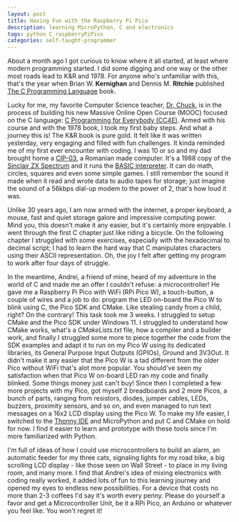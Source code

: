 ```yaml
---
layout: post
title: Having Fun with the Raspberry Pi Pico
description: learning MicroPython, C and electronics
tags: python C raspberryPiPico
categories: self-taught-programmer
---
```


About a month ago I got curious to know where it all started, at least where modern programming started. I did some digging and one way or the other most roads lead to K&R and 1978. For anyone who's unfamiliar with this, that's the year when Brian W. **Kernighan** and Dennis M. **Ritchie** published [The C Programming Language](https://www.cc4e.com/book/) book.

Lucky for me, my favorite Computer Science teacher, [Dr. Chuck](https://online.dr-chuck.com/index.php), is in the process of building his new Massive Online Open Course (MOOC) focused on the C language: [C Programming for Everybody (CC4E)](https://www.cc4e.com/). Armed with his course and with the 1978 book, I took my first baby steps. And what a journey this is! The K&R book is pure gold. It felt like it was written yesterday, very engaging and filled with fun challenges. It kinda reminded me of my first ever encounter with coding. I was 10 or so and my dad brought home a [CIP-03](https://retroit.ro/product/cip-03/), a Romanian made computer. It's a 1988 copy of the [Sinclair ZX Spectrum](https://en.wikipedia.org/wiki/ZX_Spectrum) and it runs the [BASIC interpreter](https://en.wikipedia.org/wiki/BASIC_interpreter). It can do math, circles, squares and even some simple games. I still remember the sound it made when it read and wrote data to audio tapes for storage; just imagine the sound of a 56kbps dial-up modem to the power of 2, that's how loud it was.

Unlike 30 years ago, I am now armed with the internet, a proper keyboard, a mouse, fast and quiet storage galore and impressive computing power. Mind you, this doesn't make it any easier, but it's certainly more enjoyable. I went through the first C chapter just like riding a bicycle. On the following chapter I struggled with some exercises, especially with the hexadecimal to decimal script; I had to learn the hard way that C manipulates characters using their ASCII representation. Oh, the joy I felt after getting my program to work after four days of struggle.

In the meantime, Andrei, a friend of mine, heard of my adventure in the world of C and made me an offer I couldn't refuse: a microcontroller! He gave me a Raspberry Pi Pico with WiFi (RPi Pico W), a touch-button, a couple of wires and a job to do: program the LED on-board the Pico W to blink using C, the Pico SDK and CMake. Like stealing candy from a child, right? On the contrary! This task took me 3 weeks. I struggled to setup CMake and the Pico SDK under Windows 11. I struggled to understand how CMake works, what's a _CMakeLists.txt_ file, how a compiler and a builder work, and finally I struggled some more to piece together the code from the SDK examples and adapt it to run on my Pico W using its dedicated libraries, its General Purpose Input Outputs (GPIOs), Ground and 3V3Out. It didn't make it any easier that the Pico W is a tad different from the older Pico without WiFi that's alot more popular. You should've seen my satisfaction when that Pico W on-board LED ran my code and finally blinked. Some things money just can't buy!
Since then I completed a few more projects with my Pico, got myself 2 breadboards and 2 more Picos, a bunch of parts, ranging from resistors, diodes, jumper cables, LEDs, buzzers, proximity sensors, and so on, and even managed to run text messages on a 16x2 LCD display using the Pico W. To make my life easier, I switched to the [Thonny IDE](https://thonny.org) and MicroPython and put C and CMake on hold for now. I find it easier to learn and prototype with these tools since I'm more familiarized with Python.

I'm full of ideas of how I could use microcontrollers to build an alarm, an automatic feeder for my three cats, signaling lights for my road bike, a big scrolling LCD display - like those seen on Wall Street - to place in my living room, and many more. I find that Andrei's idea of mixing electronics with coding really worked, it added lots of fun to this learning journey and opened my eyes to endless new possibilities. For a device that costs no more than 2-3 coffees I'd say it's worth every penny. Please do yourself a favor and get a Microcontroller Unit, be it a RPi Pico, an Arduino or whatever you feel like. You won't regret it!